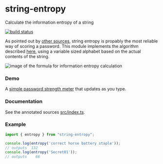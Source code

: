 string-entropy
==============

Calculate the information entropy of a string


[![build status](https://github.com/mvhenten/string-entropy/actions/workflows/node.js.yml/badge.svg)](https://github.com/mvhenten/string-entropy/actions/workflows/node.js.yml)

As pointed out by [other sources](http://xkcd.com/936/), string entropy is propably the most reliable way of
scoring a password. This module implements the algorithm described [here](https://en.wikipedia.org/wiki/Password_strength#Entropy_as_a_measure_of_password_strength), using a variable
sized alphabet based on the actual contents of the string.

![image of the formula for information entropy calculation](https://upload.wikimedia.org/math/6/2/7/6270d629826e5df0949332423566dd78.png)

### Demo

A [simple password strength meter](https://mvhenten.github.io/string-entropy/) that updates as you type.

### Documentation

See the annotated sources [src/index.ts](src/index.ts).

### Example

```javascript
import { entropy } from "string-entropy";

console.log(entropy('correct horse battery staple'));
// outputs  132
console.log(entropy('Secret01'));
// outputs    66
```


